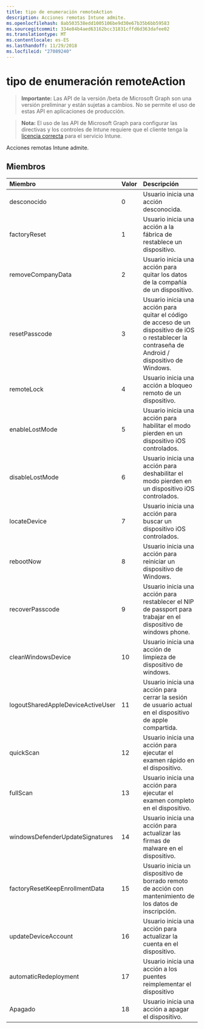 ```yaml
---
title: tipo de enumeración remoteAction
description: Acciones remotas Intune admite.
ms.openlocfilehash: 8ab503538edd1005106be9d30e67b35b6bb59583
ms.sourcegitcommit: 334e84b4aed63162bcc31831cffd6d363dafee02
ms.translationtype: MT
ms.contentlocale: es-ES
ms.lasthandoff: 11/29/2018
ms.locfileid: "27089240"
---
```

# <a name="remoteaction-enum-type"></a>tipo de enumeración remoteAction

> **Importante:** Las API de la versión /beta de Microsoft Graph son una versión preliminar y están sujetas a cambios. No se permite el uso de estas API en aplicaciones de producción.

> **Nota:** El uso de las API de Microsoft Graph para configurar las directivas y los controles de Intune requiere que el cliente tenga la [licencia correcta](https://go.microsoft.com/fwlink/?linkid=839381) para el servicio Intune.

Acciones remotas Intune admite.
## <a name="members"></a>Miembros
|Miembro	|Valor|Descripción|
|:---|:---|:---|
|desconocido|0|Usuario inicia una acción desconocida.|
|factoryReset|1|Usuario inicia una acción a la fábrica de restablece un dispositivo. |
|removeCompanyData|2|Usuario inicia una acción para quitar los datos de la compañía de un dispositivo. |
|resetPasscode|3|Usuario inicia una acción para quitar el código de acceso de un dispositivo de iOS o restablecer la contraseña de Android / dispositivo de Windows. |
|remoteLock|4|Usuario inicia una acción a bloqueo remoto de un dispositivo.|
|enableLostMode|5|Usuario inicia una acción para habilitar el modo pierden en un dispositivo iOS controlados.|
|disableLostMode|6|Usuario inicia una acción para deshabilitar el modo pierden en un dispositivo iOS controlados.|
|locateDevice|7|Usuario inicia una acción para buscar un dispositivo iOS controlados.|
|rebootNow|8|Usuario inicia una acción para reiniciar un dispositivo de Windows.|
|recoverPasscode|9|Usuario inicia una acción para restablecer el NIP de passport para trabajar en el dispositivo de windows phone.|
|cleanWindowsDevice|10|Usuario inicia una acción de limpieza de dispositivo de windows.|
|logoutSharedAppleDeviceActiveUser|11|Usuario inicia una acción para cerrar la sesión de usuario actual en el dispositivo de apple compartida.|
|quickScan|12|Usuario inicia una acción para ejecutar el examen rápido en el dispositivo.|
|fullScan|13|Usuario inicia una acción para ejecutar el examen completo en el dispositivo.|
|windowsDefenderUpdateSignatures|14|Usuario inicia una acción para actualizar las firmas de malware en el dispositivo.|
|factoryResetKeepEnrollmentData|15|Usuario inicia un dispositivo de borrado remoto de acción con mantenimiento de los datos de inscripción.|
|updateDeviceAccount|16|Usuario inicia una acción para actualizar la cuenta en el dispositivo.|
|automaticRedeployment|17|Usuario inicia una acción a los puentes reimplementar el dispositivo|
|Apagado|18|Usuario inicia una acción a apagar el dispositivo.|





